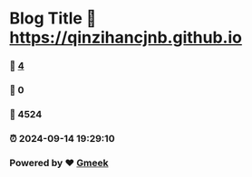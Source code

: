 # Blog Title :link: https://qinzihancjnb.github.io 
### :page_facing_up: [4](https://qinzihancjnb.github.io/tag.html) 
### :speech_balloon: 0 
### :hibiscus: 4524 
### :alarm_clock: 2024-09-14 19:29:10 
### Powered by :heart: [Gmeek](https://github.com/Meekdai/Gmeek)

